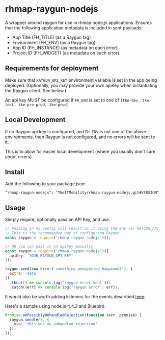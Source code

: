# rhmap-raygun-nodejs

A wrapper around raygun for use in rhmap node.js applications. Ensures that
the following application metadata is included in sent payloads:

* App Title (FH_TITLE) (as a Raygun tag)
* Environment (FH_ENV) (as a Raygun tag)
* App ID (FH_INSTANCE) (as metadata on each error)
* Project ID (FH_WIDGET) (as metadata on each error)

## Requirements for deployment
Make sure that `RAYGUN_API_KEY` environment variable is set in the app being deployed.
(Optionally, you may provide your own apiKey when instantiating the Raygun client. See below.)

An api key MUST be configured if `FH_ENV` is set to one of `[tke-dev, tke-test, tke-pre-prod, tke-prod]`

## Local Development
If no Raygun api key is configured, and `FH_ENV` is not one of the above environments, then Raygun is not 
configured, and no errors will be sent to it.

This is to allow for easier local development (where you usually don't care about errors).

## Install

Add the following to your package.json:

```
"rhmap-raygun-nodejs": "TkeITMobility/rhmap-raygun-nodejs.git#VERSION"
```

## Usage

Simply require, optionally pass an API Key, and use.

```js
// Passing in no config will result in it using the env var RAYGUN_API_KEY by default.
// This is the recommended way of configuring Raygun.
const raygun = require('rhmap-raygun-nodejs')();

// OR you can pass in an apiKey manually
const raygun = require('rhmap-raygun-nodejs')({
  apiKey: 'YOUR_RAYGUN_API_KEY'
});

raygun.send(new Error('something unexpected happened!'), {
  extra: 'data'
})
  .then(() => console.log('raygun error sent'));
  .catch((err) => console.log('raygun error', err));
```

It would also be worth adding listeners for the events described [here](http://bluebirdjs.com/docs/api/error-management-configuration.html#global-rejection-events).

Here's a sample using node.js 4.4.3 and Bluebird:

```js
Promise.onPossiblyUnhandledRejection(function (err, promise) {
  raygun.send(err, {
    msg: 'this was an unhandled rejection'
  });
});
```
